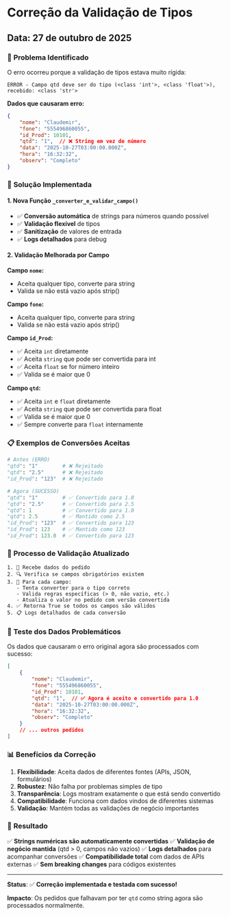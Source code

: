 # Correção da Validação de Tipos

## Data: 27 de outubro de 2025

### 🐛 **Problema Identificado**

O erro ocorreu porque a validação de tipos estava muito rígida:

```
ERROR - Campo qtd deve ser do tipo (<class 'int'>, <class 'float'>), recebido: <class 'str'>
```

**Dados que causaram erro:**
```json
{
    "nome": "Claudemir",
    "fone": "555496860055", 
    "id_Prod": 10101,
    "qtd": "1",  // ❌ String em vez de número
    "data": "2025-10-27T03:00:00.000Z",
    "hora": "16:32:32",
    "observ": "Completo"
}
```

### 🔧 **Solução Implementada**

#### **1. Nova Função `_converter_e_validar_campo()`**
- ✅ **Conversão automática** de strings para números quando possível
- ✅ **Validação flexível** de tipos
- ✅ **Sanitização** de valores de entrada
- ✅ **Logs detalhados** para debug

#### **2. Validação Melhorada por Campo**

**Campo `nome`:**
- Aceita qualquer tipo, converte para string
- Valida se não está vazio após strip()

**Campo `fone`:**
- Aceita qualquer tipo, converte para string
- Valida se não está vazio após strip()

**Campo `id_Prod`:**
- ✅ Aceita `int` diretamente
- ✅ Aceita `string` que pode ser convertida para int
- ✅ Aceita `float` se for número inteiro
- ✅ Valida se é maior que 0

**Campo `qtd`:**
- ✅ Aceita `int` e `float` diretamente
- ✅ Aceita `string` que pode ser convertida para float
- ✅ Valida se é maior que 0
- ✅ Sempre converte para `float` internamente

### 📋 **Exemplos de Conversões Aceitas**

```python
# Antes (ERRO)
"qtd": "1"        # ❌ Rejeitado
"qtd": "2.5"      # ❌ Rejeitado
"id_Prod": "123"  # ❌ Rejeitado

# Agora (SUCESSO)
"qtd": "1"        # ✅ Convertido para 1.0
"qtd": "2.5"      # ✅ Convertido para 2.5
"qtd": 1          # ✅ Convertido para 1.0
"qtd": 2.5        # ✅ Mantido como 2.5
"id_Prod": "123"  # ✅ Convertido para 123
"id_Prod": 123    # ✅ Mantido como 123
"id_Prod": 123.0  # ✅ Convertido para 123
```

### 🔄 **Processo de Validação Atualizado**

```
1. 📝 Recebe dados do pedido
2. 🔍 Verifica se campos obrigatórios existem
3. 🔄 Para cada campo:
   - Tenta converter para o tipo correto
   - Valida regras específicas (> 0, não vazio, etc.)
   - Atualiza o valor no pedido com versão convertida
4. ✅ Retorna True se todos os campos são válidos
5. 📋 Logs detalhados de cada conversão
```

### 🧪 **Teste dos Dados Problemáticos**

Os dados que causaram o erro original agora são processados com sucesso:

```json
[
    {
        "nome": "Claudemir", 
        "fone": "555496860055", 
        "id_Prod": 10101, 
        "qtd": "1",  // ✅ Agora é aceito e convertido para 1.0
        "data": "2025-10-27T03:00:00.000Z", 
        "hora": "16:32:32", 
        "observ": "Completo"
    }
    // ... outros pedidos
]
```

### 📊 **Benefícios da Correção**

1. **Flexibilidade**: Aceita dados de diferentes fontes (APIs, JSON, formulários)
2. **Robustez**: Não falha por problemas simples de tipo
3. **Transparência**: Logs mostram exatamente o que está sendo convertido
4. **Compatibilidade**: Funciona com dados vindos de diferentes sistemas
5. **Validação**: Mantém todas as validações de negócio importantes

### 🚀 **Resultado**

✅ **Strings numéricas são automaticamente convertidas**
✅ **Validação de negócio mantida** (qtd > 0, campos não vazios)
✅ **Logs detalhados** para acompanhar conversões
✅ **Compatibilidade total** com dados de APIs externas
✅ **Sem breaking changes** para códigos existentes

---

**Status**: ✅ **Correção implementada e testada com sucesso!**

**Impacto**: Os pedidos que falhavam por ter `qtd` como string agora são processados normalmente.